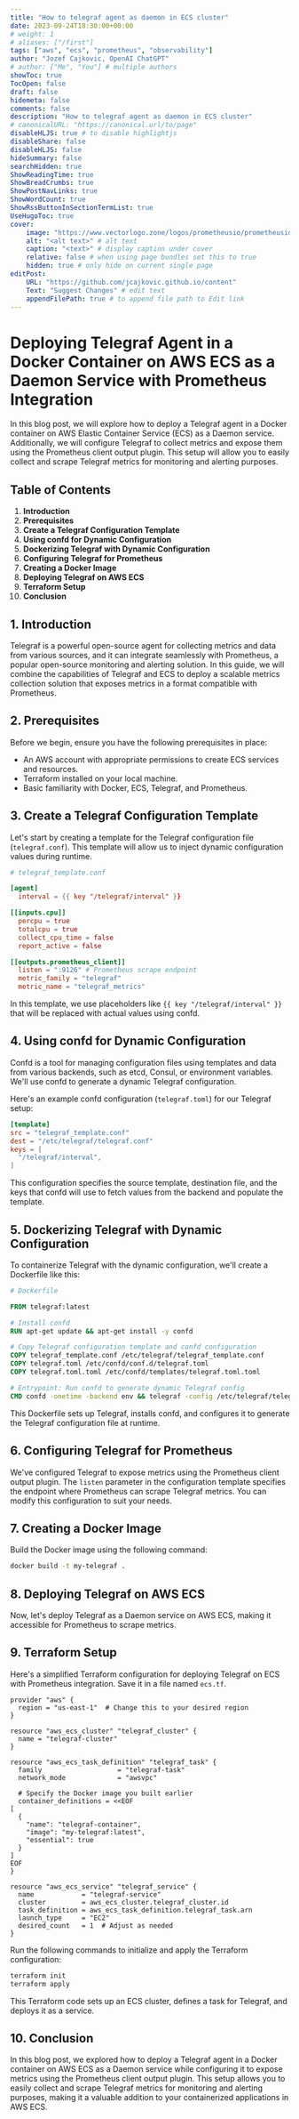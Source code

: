 ```yaml
---
title: "How to telegraf agent as daemon in ECS cluster"
date: 2023-09-24T18:30:00+00:00
# weight: 1
# aliases: ["/first"]
tags: ["aws", "ecs", "prometheus", "observability"]
author: "Jozef Cajkovic, OpenAI ChatGPT"
# author: ["Me", "You"] # multiple authors
showToc: true
TocOpen: false
draft: false
hidemeta: false
comments: false
description: "How to telegraf agent as daemon in ECS cluster"
# canonicalURL: "https://canonical.url/to/page"
disableHLJS: true # to disable highlightjs
disableShare: false
disableHLJS: false
hideSummary: false
searchHidden: true
ShowReadingTime: true
ShowBreadCrumbs: true
ShowPostNavLinks: true
ShowWordCount: true
ShowRssButtonInSectionTermList: true
UseHugoToc: true
cover:
    image: "https://www.vectorlogo.zone/logos/prometheusio/prometheusio-ar21.svg" # image path/url
    alt: "<alt text>" # alt text
    caption: "<text>" # display caption under cover
    relative: false # when using page bundles set this to true
    hidden: true # only hide on current single page
editPost:
    URL: "https://github.com/jcajkovic.github.io/content"
    Text: "Suggest Changes" # edit text
    appendFilePath: true # to append file path to Edit link
---
```

# Deploying Telegraf Agent in a Docker Container on AWS ECS as a Daemon Service with Prometheus Integration

In this blog post, we will explore how to deploy a Telegraf agent in a Docker container on AWS Elastic Container Service (ECS) as a Daemon service. Additionally, we will configure Telegraf to collect metrics and expose them using the Prometheus client output plugin. This setup will allow you to easily collect and scrape Telegraf metrics for monitoring and alerting purposes.

## Table of Contents

1. **Introduction**
2. **Prerequisites**
3. **Create a Telegraf Configuration Template**
4. **Using confd for Dynamic Configuration**
5. **Dockerizing Telegraf with Dynamic Configuration**
6. **Configuring Telegraf for Prometheus**
7. **Creating a Docker Image**
8. **Deploying Telegraf on AWS ECS**
9. **Terraform Setup**
10. **Conclusion**

## 1. Introduction

Telegraf is a powerful open-source agent for collecting metrics and data from various sources, and it can integrate seamlessly with Prometheus, a popular open-source monitoring and alerting solution. In this guide, we will combine the capabilities of Telegraf and ECS to deploy a scalable metrics collection solution that exposes metrics in a format compatible with Prometheus.

## 2. Prerequisites

Before we begin, ensure you have the following prerequisites in place:

- An AWS account with appropriate permissions to create ECS services and resources.
- Terraform installed on your local machine.
- Basic familiarity with Docker, ECS, Telegraf, and Prometheus.

## 3. Create a Telegraf Configuration Template

Let's start by creating a template for the Telegraf configuration file (`telegraf.conf`). This template will allow us to inject dynamic configuration values during runtime.

```toml
# telegraf_template.conf

[agent]
  interval = {{ key "/telegraf/interval" }}

[[inputs.cpu]]
  percpu = true
  totalcpu = true
  collect_cpu_time = false
  report_active = false

[[outputs.prometheus_client]]
  listen = ":9126" # Prometheus scrape endpoint
  metric_family = "telegraf"
  metric_name = "telegraf_metrics"
```

In this template, we use placeholders like `{{ key "/telegraf/interval" }}` that will be replaced with actual values using confd.

## 4. Using confd for Dynamic Configuration

Confd is a tool for managing configuration files using templates and data from various backends, such as etcd, Consul, or environment variables. We'll use confd to generate a dynamic Telegraf configuration.

Here's an example confd configuration (`telegraf.toml`) for our Telegraf setup:

```toml
[template]
src = "telegraf_template.conf"
dest = "/etc/telegraf/telegraf.conf"
keys = [
  "/telegraf/interval",
]
```

This configuration specifies the source template, destination file, and the keys that confd will use to fetch values from the backend and populate the template.

## 5. Dockerizing Telegraf with Dynamic Configuration

To containerize Telegraf with the dynamic configuration, we'll create a Dockerfile like this:

```Dockerfile
# Dockerfile

FROM telegraf:latest

# Install confd
RUN apt-get update && apt-get install -y confd

# Copy Telegraf configuration template and confd configuration
COPY telegraf_template.conf /etc/telegraf/telegraf_template.conf
COPY telegraf.toml /etc/confd/conf.d/telegraf.toml
COPY telegraf.toml.toml /etc/confd/templates/telegraf.toml.toml

# Entrypoint: Run confd to generate dynamic Telegraf config
CMD confd -onetime -backend env && telegraf -config /etc/telegraf/telegraf.conf
```

This Dockerfile sets up Telegraf, installs confd, and configures it to generate the Telegraf configuration file at runtime.

## 6. Configuring Telegraf for Prometheus

We've configured Telegraf to expose metrics using the Prometheus client output plugin. The `listen` parameter in the configuration template specifies the endpoint where Prometheus can scrape Telegraf metrics. You can modify this configuration to suit your needs.

## 7. Creating a Docker Image

Build the Docker image using the following command:

```bash
docker build -t my-telegraf .
```

## 8. Deploying Telegraf on AWS ECS

Now, let's deploy Telegraf as a Daemon service on AWS ECS, making it accessible for Prometheus to scrape metrics.

## 9. Terraform Setup

Here's a simplified Terraform configuration for deploying Telegraf on ECS with Prometheus integration. Save it in a file named `ecs.tf`.

```hcl
provider "aws" {
  region = "us-east-1"  # Change this to your desired region
}

resource "aws_ecs_cluster" "telegraf_cluster" {
  name = "telegraf-cluster"
}

resource "aws_ecs_task_definition" "telegraf_task" {
  family                   = "telegraf-task"
  network_mode             = "awsvpc"

  # Specify the Docker image you built earlier
  container_definitions = <<EOF
[
  {
    "name": "telegraf-container",
    "image": "my-telegraf:latest",
    "essential": true
  }
]
EOF
}

resource "aws_ecs_service" "telegraf_service" {
  name            = "telegraf-service"
  cluster         = aws_ecs_cluster.telegraf_cluster.id
  task_definition = aws_ecs_task_definition.telegraf_task.arn
  launch_type     = "EC2"
  desired_count   = 1  # Adjust as needed
}
```

Run the following commands to initialize and apply the Terraform configuration:

```bash
terraform init
terraform apply
```

This Terraform code sets up an ECS cluster, defines a task for Telegraf, and deploys it as a service.

## 10. Conclusion

In this blog post, we explored how to deploy a Telegraf agent in a Docker container on AWS ECS as a Daemon service while configuring it to expose metrics using the Prometheus client output plugin. This setup allows you to easily collect and scrape Telegraf metrics for monitoring and alerting purposes, making it a valuable addition to your containerized applications in AWS ECS.